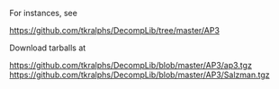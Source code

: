 For instances, see

https://github.com/tkralphs/DecompLib/tree/master/AP3

Download tarballs at

https://github.com/tkralphs/DecompLib/blob/master/AP3/ap3.tgz
https://github.com/tkralphs/DecompLib/blob/master/AP3/Salzman.tgz


